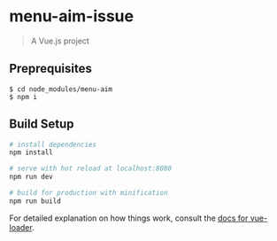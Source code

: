 # menu-aim-issue

> A Vue.js project

## Preprequisites

```
$ cd node_modules/menu-aim
$ npm i
```

## Build Setup

``` bash
# install dependencies
npm install

# serve with hot reload at localhost:8080
npm run dev

# build for production with minification
npm run build
```

For detailed explanation on how things work, consult the [docs for vue-loader](http://vuejs.github.io/vue-loader).

